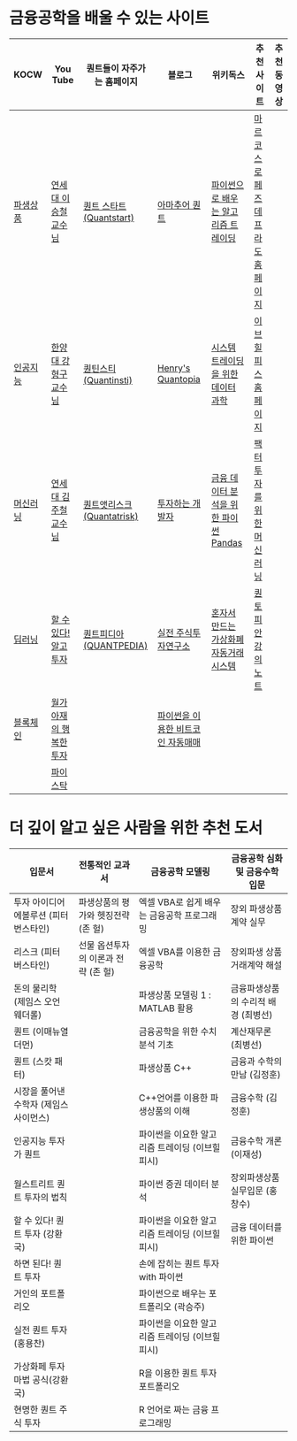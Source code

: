 # 금융공학을 배울 수 있는 사이트

KOCW | You Tube | 퀀트들이 자주가는 홈페이지 | 블로그 | 위키독스 | 추천 사이트 | 추천 동영상 |
|----|----------|---------------------|-------|-------|-----------|----------|
| [파생상품](http://www.kocw.net/home/search/search.do?query=%ED%8C%8C%EC%83%9D%EC%83%81%ED%92%88) | [연세대 이승철 교수님](https://www.youtube.com/user/sungchulyonseiackr/videos) | [퀀트 스타트(Quantstart)](https://www.quantstart.com/) | [아마추어 퀀트](https://blog.naver.com/chunjein) | [파이썬으로 배우는 알고리즘 트레이딩](https://wikidocs.net/book/110) | [마르코스 로페즈 데 프라도 홈페이지](https://quantresearch.org/)
| [인공지능](http://www.kocw.net/home/search/search.do?query=%EC%9D%B8%EA%B3%B5%EC%A7%80%EB%8A%A5) | [한양대 강형구 교수님](https://www.youtube.com/user/hyoungkang/videos) | [퀀틴스티(Quantinsti)](https://www.quantinsti.com/) |  [Henry's Quantopia](http://henryquant.blogspot.com/) | [시스템 트레이딩을 위한 데이터 과학](https://wikidocs.net/book/486) | [이브힐피스 홈페이지](https://home.tpq.io/)
| [머신러닝](http://www.kocw.net/home/search/search.do?query=%EB%A8%B8%EC%8B%A0%EB%9F%AC%EB%8B%9D) | [연세대 김주철 교수님](https://www.youtube.com/channel/UCCn2c3pPZ3cu56UAGyDHnNg) | [퀀트앳리스크(Quantatrisk)](https://quantatrisk.com/) | [투자하는 개발자](https://blog.naver.com/htk1019) | [금융 데이터 분석을 위한 파이썬 Pandas](https://wikidocs.net/book/3488) | [팩터 투자를 위한 머신러닝](https://www.mlfactor.com/)
| [딥러닝](kocw.net/home/search/search.do?query=딥러닝) | [할 수 있다! 알고투자](https://www.youtube.com/channel/UCSWPuzlD337Y6VBkyFPwT8g)| [퀀트피디아(QUANTPEDIA)](https://quantpedia.com/)| [실전 주식투자연구소](https://cafe.naver.com/invest79) | [혼자서 만드는 가상화폐 자동거래 시스템](https://wikidocs.net/book/1436) | [퀀토피안 강의 노트](https://gist.github.com/ih2502mk/50d8f7feb614c8676383431b056f4291)
| [블록체인](http://www.kocw.net/home/search/search.do?query=%EB%B8%94%EB%A1%9D%EC%B2%B4%EC%9D%B8) | [월가 아재의 행복한 투자](https://www.youtube.com/@user-br7pf9lc8d) | | [파이썬을 이용한 비트코인 자동매매](https://wikidocs.net/book/1665)
| | [파이스탁](https://www.youtube.com/@pystock)| 


# 더 깊이 알고 싶은 사람을 위한 추천 도서

입문서 | 전통적인 교과서          |  금융공학 모델링 | 금융공학 심화 및 금융수학 입문
|----|----------------------|------------------------------------|------------------------|
| 투자 아이디어 에볼루션 (피터 번스타인) | 파생상품의 평가와 헷징전략 (존 헐) | 엑셀 VBA로 쉽게 배우는 금융공학 프로그래밍 | 장외 파생상품 계약 실무
| 리스크 (피터 버스타인)             | 선물 옵션투자의 이론과 전략 (존 헐) | 엑셀 VBA를 이용한 금융공학 | 장외파생 상품 거래계약 해설
| 돈의 물리학 (제임스 오언 웨더롤)      |                           | 파생상품 모델링 1 : MATLAB 활용 | 금융파생상품의 수리적 배경 (최병선)
| 퀀트 (이매뉴열 더먼)               |                            | 금융공학을 위한 수치분석 기초 | 계산재무론 (최병선)
| 퀀트 (스캇 패터)                 |                            | 파생상품 C++                 | 금융과 수학의 만남 (김정훈)
| 시장을 풀어낸 수학자 (제임스 사이먼스)|                            | C++언어를 이용한 파생상품의 이해 | 금융수학 (김정훈)
| 인공지능 투자가 퀀트              |                              | 파이썬을 이요한 알고리즘 트레이딩 (이브힐피시) | 금융수학 개론 (이재성) | 퀀트 전략 파이썬으로 세워라
| 월스트리트 퀀트 투자의 법칙       |                              | 파이썬 증권 데이터 분석| 장외파생상품 실무입문 (홍창수) | 
|할 수 있다! 퀀트 투자 (강환국)       |                           |파이썬을 이요한 알고리즘 트레이딩 (이브힐피시) | 금융 데이터를 위한 파이썬
|하면 된다! 퀀트 투자               |                           | 손에 잡히는 퀀트 투자 with 파이썬
|거인의 포트폴리오                 |                            |파이썬으로 배우는 포트폴리오 (곽승주)|
|실전 퀀트 투자 (홍용찬)           |                             |파이썬을 이요한 알고리즘 트레이딩 (이브힐피시)|
|가상화페 투자 마법 공식(강환국)    |                             |R을 이용한 퀀트 투자 포트폴리오|
|현명한 퀀트 주식 투자           |                               |R 언어로 짜는 금융 프로그래밍 ||
